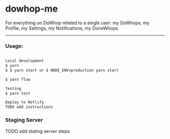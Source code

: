 # dowhop-me
For everything on DoWhop related to a single user: my DoWhops, my Profile, my Settings, my Notifications, my DoneWhops

___
### Usage:
```sh

Local development
$ yarn
$ $ yarn start or $ NODE_ENV=production yarn start

$ yarn flow

Testing
$ yarn test

Deploy to Netlify
TODO add instructions

```

### Staging Server
TODO add stating server steps

